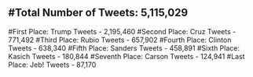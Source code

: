 #Total Number of Tweets: 5,115,029 
---
#First Place: Trump Tweets - 2,195,460
#Second Place: Cruz Tweets - 771,492
#Third Place: Rubio Tweets - 657,902
#Fourth Place: Clinton Tweets - 638,340
#Fifth Place: Sanders Tweets - 458,891
#Sixth Place: Kasich Tweets - 180,844
#Seventh Place: Carson Tweets - 124,941
#Last Place: Jeb! Tweets - 87,170
